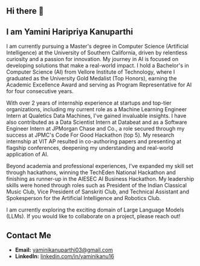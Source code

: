 ## Hi there 👋

## I am Yamini Haripriya Kanuparthi
I am currently pursuing a Master's degree in Computer Science (Artificial Intelligence) at the University of Southern California, driven by relentless curiosity and a passion for innovation. My journey in AI is focused on developing solutions that make a real-world impact. I hold a Bachelor's in Computer Science (AI) from Vellore Institute of Technology, where I graduated as the University Gold Medalist (Top Honors), earning the Academic Excellence Award and serving as Program Representative for AI for four consecutive years.

With over 2 years of internship experience at startups and top-tier organizations, including my current role as a Machine Learning Engineer Intern at Qualetics Data Machines, I've gained invaluable insights. I have also contributed as a Data Scientist Intern at Databeat and as a Software Engineer Intern at JPMorgan Chase and Co., a role secured through my success at JPMC's Code For Good Hackathon (top 5). My research internship at VIT AP resulted in co-authoring papers and presenting at flagship conferences, deepening my understanding and real-world application of AI.

Beyond academia and professional experiences, I've expanded my skill set through hackathons, winning the TechEden National Hackathon and finishing as runner-up in the AIESEC AI Business Hackathon. My leadership skills were honed through roles such as President of the Indian Classical Music Club, Vice President of Sanskriti Club, and Technical Assistant and Spokesperson for the Artificial Intelligence and Robotics Club.

I am currently exploring the exciting domain of Large Language Models (LLMs). If you would like to collaborate on a project, please reach out!

<!--
**YaminiKanuparthi/YaminiKanuparthi** is a ✨ _special_ ✨ repository because its `README.md` (this file) appears on your GitHub profile.

Here are some ideas to get you started:

- 🔭 I’m currently working on ...
- 🌱 I’m currently learning ...
- 👯 I’m looking to collaborate on ...
- 🤔 I’m looking for help with ...
- 💬 Ask me about ....
- 📫 How to reach me: ...
- 😄 Pronouns: ...
- ⚡ Fun fact: ...
-->
## Contact Me
- **Email:** [yaminikanuparthi03@gmail.com](mailto:yaminikanuparthi03@gmail.com)
- **LinkedIn:** [linkedin.com/in/yaminikanu16](https://www.linkedin.com/in/yaminikanu16/)


